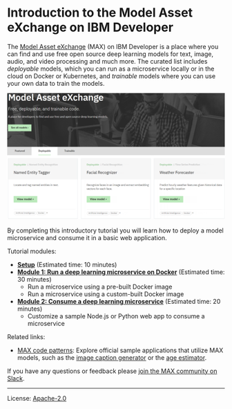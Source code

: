 # Introduction to the Model Asset eXchange on IBM Developer

The [Model Asset eXchange](https://developer.ibm.com/exchanges/models/) (MAX) on IBM Developer is a place where you can find and use free open source deep learning models for text, image, audio, and video processing and much more. The curated list includes _deployable_ models, which you can run as a microservice locally or in the cloud on Docker or Kubernetes, and _trainable_ models where you can use your own data to train the models.

![Model Asset Exchange landing page](images/exchange-landing-page.png)

By completing this introductory tutorial you will learn how to deploy a model microservice and consume it in a basic web application.

Tutorial modules:
 - [**Setup**](setup/) (Estimated time: 10 minutes)
 - [**Module 1: Run a deep learning microservice on Docker**](modules/module1) (Estimated time: 30 minutes) 
   - Run a microservice using a pre-built Docker image
   - Run a microservice using a custom-built Docker image
 - [**Module 2: Consume a deep learning microservice**](modules/module2/) (Estimated time: 20 minutes) 
   - Customize a sample Node.js or Python web app to consume a microservice

Related links:
 -  [MAX code patterns](http://ibm.biz/max-developers): Explore official sample applications that utilize MAX models, such as the [image caption generator](https://developer.ibm.com/patterns/create-a-web-app-to-interact-with-machine-learning-generated-image-captions/) or the [age estimator](https://developer.ibm.com/patterns/estimate-ages-for-detected-human-faces/).

 If you have any questions or feedback please [join the MAX community on Slack](https://join.slack.com/t/model-asset-exchange/shared_invite/enQtNDQ4OTQxODUyMTYwLWU2NTc4YTYxNjBhMWRlYWZkNTM5MjlkMDI4ZDI3YzQwMTYyZjk5YjU5NWU3MmNmN2FiNjg1MWFkYzQyODk3OTM).
 
 ---
 License: [Apache-2.0](LICENSE)
